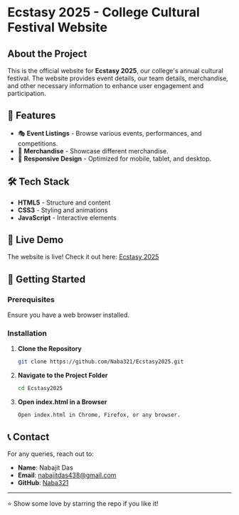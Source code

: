 # Ecstasy 2025 - College Cultural Festival Website

##  About the Project
This is the official  website for **Ecstasy 2025**, our college's annual cultural festival. The website provides event details, our team details, merchandise, and other necessary information to enhance user engagement and participation.

## 🌟 Features
- 🎭 **Event Listings** - Browse various events, performances, and competitions.
- 👕 **Merchandise** - Showcase different merchandise.
- 🎨 **Responsive Design** - Optimized for mobile, tablet, and desktop.

## 🛠️ Tech Stack
- **HTML5** - Structure and content
- **CSS3** - Styling and animations
- **JavaScript** - Interactive elements

## 🚀 Live Demo
The website is live! Check it out here: [Ecstasy 2025](https://cit.ac.in/ecstasy2025/index.html)

## 🚀 Getting Started
### Prerequisites
Ensure you have a web browser installed.

### Installation
1. **Clone the Repository**
   ```sh
   git clone https://github.com/Naba321/Ecstasy2025.git
   ```
2. **Navigate to the Project Folder**
   ```sh
   cd Ecstasy2025
   ```
3. **Open index.html in a Browser**
   ```
   Open index.html in Chrome, Firefox, or any browser.
   ```

## 📞 Contact
For any queries, reach out to:
- **Name**: Nabajit Das
- **Email**: nabajitdas438@gmail.com
- **GitHub**: [Naba321](https://github.com/Naba321)

---
⭐ Show some love by starring the repo if you like it!


